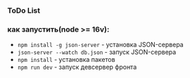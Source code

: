 ### ToDo List

### как запустить(node >= 16v):

- `npm install -g json-server` - установка JSON-сервера
- `json-server --watch db.json` - запуск JSON-сервера
- `npm install` - установка пакетов
- `npm run dev` - запуск девсервер фронта
